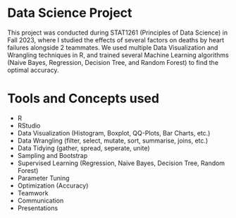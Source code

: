 # Data Science Project

This project was conducted during STAT1261 (Principles of Data Science) in Fall 2023, where I studied the effects of several factors on deaths by heart failures alongside 2 teammates. We used multiple Data Visualization and Wrangling techniques in R, and trained several Machine Learning algorithms (Naive Bayes, Regression, Decision Tree, and Random Forest) to find the optimal accuracy.

# Tools and Concepts used 

* R
* RStudio 
* Data Visualization (Histogram, Boxplot, QQ-Plots, Bar Charts, etc.)
* Data Wrangling (filter, select, mutate, sort, summarise, joins, etc.)
* Data Tidying (gather, spread, seperate, unite)
* Sampling and Bootstrap
* Supervised Learning (Regression, Naive Bayes, Decision Tree, Random Forest)
* Parameter Tuning
* Optimization (Accuracy)
* Teamwork
* Communication
* Presentations

